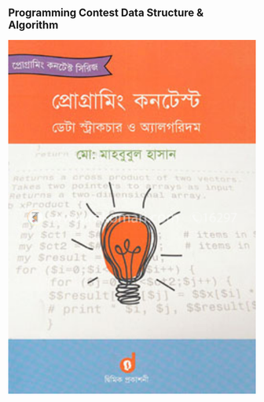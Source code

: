 ## Programming Contest Data Structure & Algorithm 

<img alt="Coding" width="1000" src="https://github.com/FAISALKABIR/Problem_Solving/blob/main/Programming%20Contest_Data%20Structure%20&%20Algorithm%20Book%20(Exercises)/Programming%20book.png?raw=true">
